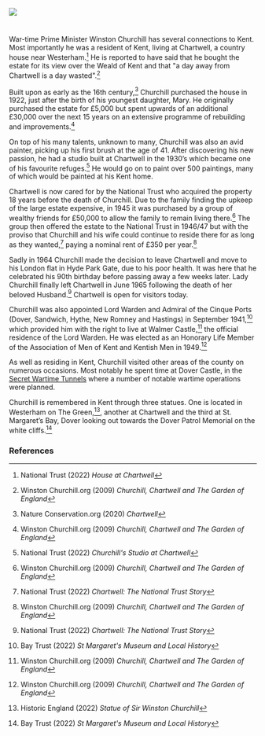 <a href="https://juncture-digital.org"><img src="https://juncture-digital.org/images/ve-button.png"/></a>

<param author="Michelle Whitham" banner="https://upload.wikimedia.org/wikipedia/commons/1/1d/Chartwell_and_Surrounding_Land.jpg" layout="vtl" title="Sir Winston Churchill (1874-1965)" ve-config=""/>

<param aliases="Chartwell" eid="Q1067909" ve-entity=""/>
<param aliases="Westerham" eid="Q2321393" ve-entity=""/>
<param aliases="Cinque Ports" eid="Q748895" ve-entity=""/>
<param aliases="Walmer Castle" eid="Q2543161" ve-entity=""/>


#

War-time Prime Minister Winston Churchill has several connections to Kent.  Most importantly he was a resident of Kent, living at Chartwell, a country house near Westerham.[^ref1]  He is reported to have said that he bought the estate for its view over the Weald of Kent and that "a day away from Chartwell is a day wasted".[^ref2]
<param ve-image-v2 manifest="https://iiif.juncture-digital.org/wc:Churchill_waves_to_crowds.jpg/manifest.json">

Built upon as early as the 16th century,[^ref3] Churchill purchased the house in 1922, just after the birth of his youngest daughter, Mary. He originally purchased the estate for £5,000 but spent upwards of an additional £30,000 over the next 15 years on an extensive programme of rebuilding and improvements.[^ref4]
<param ve-image-v2 manifest="https://iiif.juncture-digital.org/wc:Chartwell_House%2C_rear.JPG/manifest.json">

On top of his many talents, unknown to many, Churchill was also an avid painter, picking up his first brush at the age of 41.  After discovering his new passion, he had a studio built at Chartwell in the 1930’s which became one of his favourite refuges.[^ref5]  He would go on to paint over 500 paintings, many of which would be painted at his Kent home.
<param ve-image-v2 manifest="https://iiif.juncture-digital.org/wc:Entrance_to_Churchill%27s_Garden_Studio_at_Chartwell_-_geograph.org.uk_-_1421616.jpg/manifest.json">

Chartwell is now cared for by the National Trust who acquired the property 18 years before the death of Churchill.  Due to the family finding the upkeep of the large estate expensive, in 1945 it was purchased by a group of wealthy friends for £50,000 to allow the family to remain living there.[^ref6]  The group then offered the estate to the National Trust in 1946/47 but with the proviso that Churchill and his wife could continue to reside there for as long as they wanted,[^ref7] paying a nominal rent of £350 per year.[^ref8]
<param ve-image-v2 manifest="https://iiif.juncture-digital.org/wc:Plaque_on_wall_at_Chartwell_-_geograph.org.uk_-_1421613.jpg/manifest.json">

Sadly in 1964 Churchill made the decision to leave Chartwell and move to his London flat in Hyde Park Gate, due to his poor health.  It was here that he celebrated his 90th birthday before passing away a few weeks later.  Lady Churchill finally left Chartwell in June 1965 following the death of her beloved Husband.[^ref9]  Chartwell is open for visitors today.
<param ve-image-v2 manifest="https://iiif.juncture-digital.org/wc:Tea_at_Chartwell.jpg/manifest.json">

Churchill was also appointed Lord Warden and Admiral of the Cinque Ports (Dover, Sandwich, Hythe, New Romney and Hastings) in September 1941,[^ref10] which provided him with the right to live at Walmer Castle,[^ref11] the official residence of the Lord Warden.  He was elected as an Honorary Life Member of the Association of Men of Kent and Kentish Men in 1949.[^ref12]
<param ve-image-v2 manifest="https://iiif.juncture-digital.org/wc:Standard_of_the_Lord_Warden_of_the_Cinque_Ports_RMG_L0123.tiff/manifest.json">

As well as residing in Kent, Churchill visited other areas of the county on numerous occasions. Most notably he spent time at Dover Castle, in the [Secret Wartime Tunnels](/20c/20c-secret-tunnels) where a number of notable wartime operations were planned.
<param ve-image-v2 manifest="https://iiif.juncture-digital.org/wc:Winston_Churchill_studies_after_action_reports_with_Vice_Admiral_Sir_Bertram_Ramsay%2C_Flag_Officer_Comanding_Dover%2C_28_August_1940._H3508.jpg/manifest.json">
<param ve-image-v2 manifest="https://iiif.juncture-digital.org/wc:War_Office_Second_World_War_Official_Collection_H3509.jpg/manifest.json">

Churchill is remembered in Kent through three statues. One is located in Westerham on The Green,[^ref13], another at Chartwell and the third at St. Margaret’s Bay, Dover looking out towards the Dover Patrol Memorial on the white cliffs.[^ref14]
<param attribution="Martin Crowther" label="Churchill Statue in Westerham" url="https://stor.artstor.org/stor/9120880e-e4bc-4374-9a8e-a552e6f8d549" ve-image=""/>
<param ve-image-v2 manifest="https://iiif.juncture-digital.org/wc:Chartwell%2C_Churchills%27_statue.jpg/manifest.json"> 

### References 

[^ref1]: National Trust (2022) _House at Chartwell_
[^ref2]: Winston Churchill.org (2009) _Churchill, Chartwell and The Garden of England_
[^ref3]: Nature Conservation.org (2020) _Chartwell_
[^ref4]: Winston Churchill.org (2009) _Churchill, Chartwell and The Garden of England_
[^ref5]: National Trust (2022) _Churchill's Studio at Chartwell_
[^ref6]: Winston Churchill.org (2009) _Churchill, Chartwell and The Garden of England_
[^ref7]: National Trust (2022) _Chartwell: The National Trust Story_
[^ref8]: Winston Churchill.org (2009) _Churchill, Chartwell and The Garden of England_
[^ref9]: National Trust (2022) _Chartwell: The National Trust Story_
[^ref10]: Bay Trust (2022) _St Margaret's Museum and Local History_
[^ref11]: Winston Churchill.org (2009) _Churchill, Chartwell and The Garden of England_
[^ref12]: Winston Churchill.org (2009) _Churchill, Chartwell and The Garden of England_
[^ref13]: Historic England (2022) _Statue of Sir Winston Churchill_
[^ref14]: Bay Trust (2022) _St Margaret's Museum and Local History_

